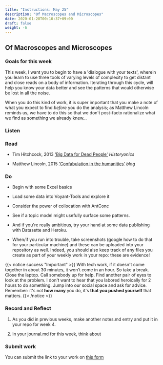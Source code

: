 ```yaml
---
title: "Instructions: May 25"
description: "Of Macroscopes and Microscopes"
date: 2020-01-28T00:10:37+09:00
draft: false
weight: -6
---
```

## Of Macroscopes and Microscopes

### Goals for this week

This week, I want you to begin to have a 'dialogue with your texts', wherein you learn to use three tools of varying levels of complexity to get distant and close reads on a body of information. Iterating through this cycle, will help you know your data better and see the patterns that would otherwise be lost in all the noise.

When you do this kind of work, it is super important that you make a note of what you expect to find _before_ you do the analysis; as Matthew Lincoln reminds us, we have to do this so that we don't post-facto rationalize what we find as something we already knew...

### Listen  

### Read

+ Tim Hitchcock, 2013 ['Big Data for Dead People'](https://historyonics.blogspot.ca/2013/12/big-data-for-dead-people-digital.html) _Historyonics_

+ Matthew Lincoln, 2015 ['Confabulation in the humanities'](https://matthewlincoln.net/2015/03/21/confabulation-in-the-humanities.html) _blog_

### Do

- Begin with some Excel basics
- Load some data into Voyant-Tools and explore it
- Consider the power of collocation with AntConc
- See if a topic model might usefully surface some patterns.
- And if you're really ambitious, try your hand at some data publishing with Datasette and Heroku.

- When/if you run into trouble, take screenshots (google how to do that for your particular machine) and these can be uploaded into your repository as well. Indeed, you should also keep track of any files you create as part of your weekly work in your repo: these are evidence!

{{< notice success "Important" >}} With tech work, if it doesn't come together in about 30 minutes, it won't come in an hour. So take a break. Close the laptop. Call somebody up for help. Find another pair of eyes to look at the problem. I don't want to hear that you labored heroically for 2 hours to do something. Jump into our social space and ask for advice. Remember: it's not **how many** you do, it's **that you pushed yourself** that matters.
{{< /notice >}}

### Record and Reflect
1. As you did in previous weeks, make another notes.md entry and put it in your repo for week 4.

2. In your journal.md for this week, think about

### Submit work

You can submit the link to your work on [this form](https://docs.google.com/forms/d/e/1FAIpQLSc3iURU-J6usI6994Hm9MkBsIViOEbnoIyqtxhmhXbFW8raAw/viewform?usp=sf_link)
